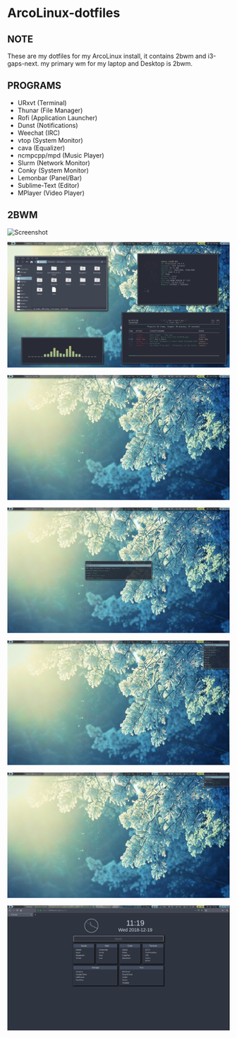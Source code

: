 # ArcoLinux-dotfiles

NOTE
----
These are my dotfiles for my ArcoLinux install, it contains 2bwm and i3-gaps-next. my primary wm for my laptop and Desktop is 2bwm.

PROGRAMS
---
* URxvt (Terminal)
* Thunar (File Manager)
* Rofi (Application Launcher)
* Dunst (Notifications)
* Weechat (IRC)
* vtop (System Monitor)
* cava (Equalizer)
* ncmpcpp/mpd (Music Player)
* Slurm (Network Monitor)
* Conky (System Monitor)
* Lemonbar (Panel/Bar)
* Sublime-Text (Editor)
* MPlayer (Video Player)


2BWM
---

![Screenshot](Screenshot/wal_menu.gif)

![Screenshot](Screenshot/screen_2b1.png)

![Screenshot](Screenshot/screen_2b2.png)

![Screenshot](Screenshot/screen_2b3.png)

![Screenshot](Screenshot/screen_2b4.png)

![Screenshot](Screenshot/screen_2b5.png)

![Screenshot](Screenshot/screen_2b6.png)